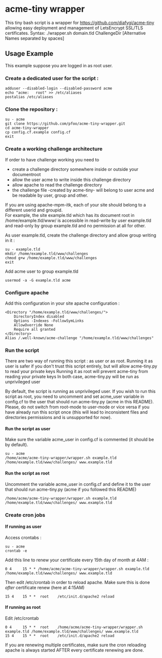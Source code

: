 # acme-tiny wrapper

This tiny bash script is a wrapper for https://github.com/diafygi/acme-tiny allowing easy deployment and management of LetsEncrypt SSL/TLS certificates.
Syntax: ./wrapper.sh domain.tld ChallengeDir [Alternative Names separated by spaces]

## Usage Example
This example suppose you are logged in as root user.

### Create a dedicated user for the script :
```
adduser --disabled-login --disabled-password acme
echo "acme:   root" >> /etc/aliases
postalias /etc/aliases
```

### Clone the repository :
```
su - acme
git clone https://github.com/pfoo/acme-tiny-wrapper.git
cd acme-tiny-wrapper
cp config.cf.example config.cf
exit
```

### Create a working challenge architecture
If order to have challenge working you need to
- create a challenge directory somewhere inside or outside your documentroot
- allow the user acme to write inside this challenge directory
- allow apache to read the challenge directory
- the challenge file -created by acme-tiny- will belong to user acme and be readable by user, group and other.

If you are using apache-mpm-itk, each of your site should belong to a different userid and groupid.  
For example, the site example.tld which has its document root in /home/example.tld/www/ is accessible in read-write by user example.tld and read-only by group example.tld and no permission at all for other.

As user example.tld, create the challenge directory and allow group writing in it :
```
su - example.tld
mkdir /home/example.tld/www/challenges
chmod g+w /home/example.tld/www/challenges
exit
```

Add acme user to group example.tld
```
usermod -a -G example.tld acme
```

### Configure apache 
Add this configuration in your site apache configuration :
```
<Directory "/home/example.tld/www/challenges/">
    DirectoryIndex disabled
    Options -Indexes -FollowSymLinks
    AllowOverride None
    Require all granted
</Directory>
Alias /.well-known/acme-challenge "/home/example.tld/www/challenges"
```

### Run the script 

There are two way of running this script : as user or as root.
Running it as user is safer if you don't trust this script entirely, but will allow acme-tiny.py to read your private keys
Running it as root will prevent acme-tiny from reading your private keys
In both case, acme-tiny.py will be run as unprivileged user

By default, the script is running as unprivileged user. If you wish to run this script as root, you need to uncomment and 
set acme_user variable in config.cf to the user that should run acme-tiny.py (acme in this README).
Please, do not switch from root-mode to user-mode or vice versa if you have already run this script once (this will lead to
inconsistent files and directories permissions and is unsupported for now).

#### Run the script as user
Make sure the variable acme_user in config.cf is commented (it should be by default).
```
su - acme
/home/acme/acme-tiny-wrapper/wrapper.sh example.tld /home/example.tld/www/challenges/ www.example.tld
```

#### Run the script as root
Uncomment the variable acme_user in config.cf and define it to the user that should run acme-tiny.py (acme if you followed this README)
```
/home/acme/acme-tiny-wrapper/wrapper.sh example.tld /home/example.tld/www/challenges/ www.example.tld
```

### Create cron jobs

#### If running as user
Access crontabs :
```
su - acme
crontab -e
```

Add this line to renew your certificate every 15th day of month at 4AM :
```
0 4     15 * * /home/acme/acme-tiny-wrapper/wrapper.sh example.tld /home/example.tld/www/challenges/ www.example.tld
```

Then edit /etc/crontab in order to reload apache. Make sure this is done *after* certificate renew (here at 4:15AM)
```
15 4    15 * *  root    /etc/init.d/apache2 reload
```

#### If running as root
Edit /etc/crontab
```
0 4     15 * *  root    /home/acme/acme-tiny-wrapper/wrapper.sh example.tld /home/example.tld/www/challenges/ www.example.tld
15 4    15 * *  root    /etc/init.d/apache2 reload
```

If you are renewing multiple certificates, make sure the cron reloading apache is always started AFTER every certificate renewing are done.
